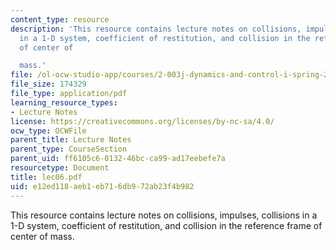 ```yaml
---
content_type: resource
description: 'This resource contains lecture notes on collisions, impulses, collisions
  in a 1-D system, coefficient of restitution, and collision in the reference frame
  of center of

  mass.'
file: /ol-ocw-studio-app/courses/2-003j-dynamics-and-control-i-spring-2007/e12ed118aeb1eb716db972ab23f4b982_lec06.pdf
file_size: 174329
file_type: application/pdf
learning_resource_types:
- Lecture Notes
license: https://creativecommons.org/licenses/by-nc-sa/4.0/
ocw_type: OCWFile
parent_title: Lecture Notes
parent_type: CourseSection
parent_uid: ff6105c6-0132-46bc-ca99-ad17eebefe7a
resourcetype: Document
title: lec06.pdf
uid: e12ed118-aeb1-eb71-6db9-72ab23f4b982
---
```

This resource contains lecture notes on collisions, impulses, collisions in a 1-D system, coefficient of restitution, and collision in the reference frame of center of
mass.